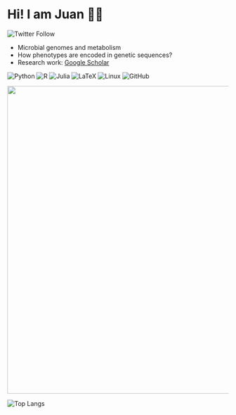 # Hi! I am Juan 👍🏽

![Twitter Follow](https://img.shields.io/twitter/follow/astrogenomics?style=social)

- Microbial genomes and metabolism 
- How phenotypes are encoded in genetic sequences?
- Research work: [Google Scholar](https://scholar.google.com/citations?user=QOOpwFIAAAAJ&hl=en)


![Python](https://img.shields.io/badge/python-3670A0?style=for-the-badge&logo=python&logoColor=ffdd54) ![R](https://img.shields.io/badge/r-%23276DC3.svg?style=for-the-badge&logo=r&logoColor=white) ![Julia](https://img.shields.io/badge/-Julia-9558B2?style=for-the-badge&logo=julia&logoColor=white) ![LaTeX](https://img.shields.io/badge/latex-%23008080.svg?style=for-the-badge&logo=latex&logoColor=white) ![Linux](https://img.shields.io/badge/Linux-FCC624?style=for-the-badge&logo=linux&logoColor=black) ![GitHub](https://img.shields.io/badge/github-%23121011.svg?style=for-the-badge&logo=github&logoColor=white)

<img src="https://github.com/juanvillada/juanvillada.github.io/blob/master/img/github_page.png" width="700px">

![Top Langs](https://github-readme-stats.vercel.app/api/top-langs/?username=juanvillada&size_weight=0.5&count_weight=0.5)
